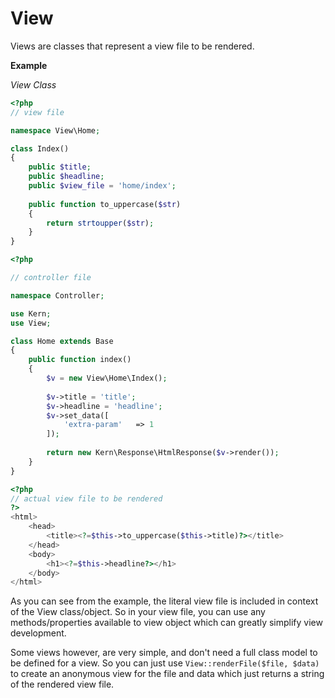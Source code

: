# View

Views are classes that represent a view file to be rendered.

**Example**

*View Class*
````php
<?php
// view file

namespace View\Home;

class Index()
{
    public $title;
    public $headline;
    public $view_file = 'home/index';
    
    public function to_uppercase($str)
    {
        return strtoupper($str);
    }
}
````

````php
<?php

// controller file

namespace Controller;

use Kern;
use View;

class Home extends Base
{
    public function index()
    {
        $v = new View\Home\Index();
        
        $v->title = 'title';
        $v->headline = 'headline';
        $v->set_data([
            'extra-param'   => 1
        ]);
        
        return new Kern\Response\HtmlResponse($v->render());
    }
}
````

````php
<?php
// actual view file to be rendered
?>
<html>
    <head>
        <title><?=$this->to_uppercase($this->title)?></title>
    </head>
    <body>
        <h1><?=$this->headline?></h1>
    </body>
</html>
````

As you can see from the example, the literal view file is included in context of the View class/object. So in your view file, you can use any methods/properties available to view object which can greatly simplify view development.

Some views however, are very simple, and don't need a full class model to be defined for a view. So you can just use `View::renderFile($file, $data)` to create an anonymous view for the file and data which just returns a string of the rendered view file.
